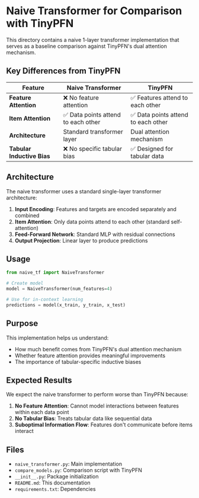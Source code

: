 # Naive Transformer for Comparison with TinyPFN

This directory contains a naive 1-layer transformer implementation that serves as a baseline comparison against TinyPFN's dual attention mechanism.

## Key Differences from TinyPFN

| Feature | Naive Transformer | TinyPFN |
|---------|------------------|---------|
| **Feature Attention** | ❌ No feature attention | ✅ Features attend to each other |
| **Item Attention** | ✅ Data points attend to each other | ✅ Data points attend to each other |
| **Architecture** | Standard transformer layer | Dual attention mechanism |
| **Tabular Inductive Bias** | ❌ No specific tabular bias | ✅ Designed for tabular data |

## Architecture

The naive transformer uses a standard single-layer transformer architecture:

1. **Input Encoding**: Features and targets are encoded separately and combined
2. **Item Attention**: Only data points attend to each other (standard self-attention)
3. **Feed-Forward Network**: Standard MLP with residual connections
4. **Output Projection**: Linear layer to produce predictions

## Usage

```python
from naive_tf import NaiveTransformer

# Create model
model = NaiveTransformer(num_features=4)

# Use for in-context learning
predictions = model(x_train, y_train, x_test)
```

## Purpose

This implementation helps us understand:
- How much benefit comes from TinyPFN's dual attention mechanism
- Whether feature attention provides meaningful improvements
- The importance of tabular-specific inductive biases

## Expected Results

We expect the naive transformer to perform worse than TinyPFN because:
1. **No Feature Attention**: Cannot model interactions between features within each data point
2. **No Tabular Bias**: Treats tabular data like sequential data
3. **Suboptimal Information Flow**: Features don't communicate before items interact

## Files

- `naive_transformer.py`: Main implementation
- `compare_models.py`: Comparison script with TinyPFN
- `__init__.py`: Package initialization
- `README.md`: This documentation
- `requirements.txt`: Dependencies 